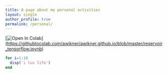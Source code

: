 ```yaml
---
title: A page about my personal activities
layout: single 
author_profile: true 
permalink: /personal/ 
---
```

[![Open In Colab](https://colab.research.google.com/assets/colab-badge.svg)] (https://githubtocolab.com/awikner/awikner.github.io/blob/master/reservoir_tensorflow.ipynb)

```matlab
for i=1:10
  disp('i luv life')
end
```
<script src="https://gist.github.com/njmennona/6fa764bd487028fc89e5a868ab23157b.js"></script>
